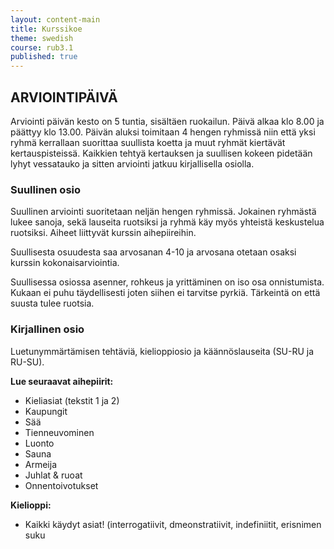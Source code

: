 ```yaml
---
layout: content-main
title: Kurssikoe
theme: swedish
course: rub3.1
published: true
---
```

## ARVIOINTIPÄIVÄ

Arviointi päivän kesto on 5 tuntia, sisältäen ruokailun. Päivä alkaa klo 8.00 ja päättyy klo 13.00. Päivän aluksi toimitaan 4 hengen ryhmissä niin että yksi ryhmä kerrallaan suorittaa suullista koetta ja muut ryhmät kiertävät kertauspisteissä. Kaikkien tehtyä kertauksen ja suullisen kokeen pidetään lyhyt vessatauko ja sitten arviointi jatkuu kirjallisella osiolla. 

### Suullinen osio

Suullinen arviointi suoritetaan neljän hengen ryhmissä. Jokainen ryhmästä lukee sanoja, sekä lauseita ruotsiksi ja ryhmä käy myös yhteistä keskustelua ruotsiksi. Aiheet liittyvät kurssin aihepiireihin.

Suullisesta osuudesta saa arvosanan 4-10 ja arvosana otetaan osaksi kurssin kokonaisarviointia.

Suullisessa osiossa asenner, rohkeus ja yrittäminen on iso osa onnistumista. Kukaan ei puhu täydellisesti joten siihen ei tarvitse pyrkiä. Tärkeintä on että suusta tulee ruotsia.

### Kirjallinen osio

Luetunymmärtämisen tehtäviä, kielioppiosio ja käännöslauseita (SU-RU ja RU-SU).

**Lue seuraavat aihepiirit:**

* Kieliasiat (tekstit 1 ja 2)
* Kaupungit
* Sää
* Tienneuvominen
* Luonto
* Sauna
* Armeija
* Juhlat & ruoat
* Onnentoivotukset

**Kielioppi:**

* Kaikki käydyt asiat! (interrogatiivit, dmeonstratiivit, indefiniitit, erisnimen suku




